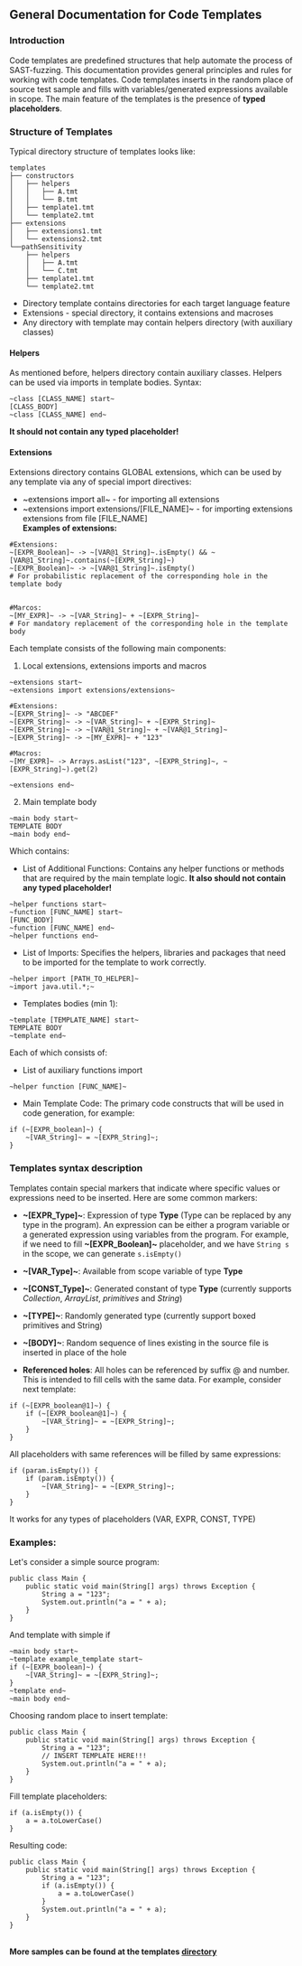 ## General Documentation for Code Templates
### Introduction

Code templates are predefined structures that help automate the process of SAST-fuzzing. 
This documentation provides general principles and rules for working with code templates.
Code templates inserts in the random place of source test sample and fills with variables/generated expressions available in scope.
The main feature of the templates is the presence of **typed placeholders**.

### Structure of Templates
Typical directory structure of templates looks like:
```
templates
├── constructors
│   ├── helpers
│   │   ├── A.tmt
│   │   └── B.tmt
│   ├── template1.tmt
│   └── template2.tmt
├── extensions
│   ├── extensions1.tmt
│   └── extensions2.tmt
└──pathSensitivity
    ├── helpers
    │   ├── A.tmt
    │   └── C.tmt
    ├── template1.tmt
    └── template2.tmt

```
* Directory template contains directories for each target language feature
* Extensions - special directory, it contains extensions and macroses
* Any directory with template may contain helpers directory (with auxiliary classes)
#### Helpers
As mentioned before, helpers directory contain auxiliary classes. Helpers can be used via imports in template bodies. Syntax:
```
~class [CLASS_NAME] start~
[CLASS_BODY]
~class [CLASS_NAME] end~
```
**It should not contain any typed placeholder!**

#### Extensions
Extensions directory contains GLOBAL extensions, which can be used by any template via any of special import directives:
* ~extensions import all~ - for importing all extensions
* ~extensions import extensions/[FILE_NAME]~ - for importing extensions extensions from file [FILE_NAME]\
**Examples of extensions:**
```
#Extensions:
~[EXPR_Boolean]~ -> ~[VAR@1_String]~.isEmpty() && ~[VAR@1_String]~.contains(~[EXPR_String]~)
~[EXPR_Boolean]~ -> ~[VAR@1_String]~.isEmpty()
# For probabilistic replacement of the corresponding hole in the template body


#Marcos:
~[MY_EXPR]~ -> ~[VAR_String]~ + ~[EXPR_String]~
# For mandatory replacement of the corresponding hole in the template body
```

Each template consists of the following main components:
1) Local extensions, extensions imports and macros
```   
~extensions start~
~extensions import extensions/extensions~

#Extensions:
~[EXPR_String]~ -> "ABCDEF"
~[EXPR_String]~ -> ~[VAR_String]~ + ~[EXPR_String]~
~[EXPR_String]~ -> ~[VAR@1_String]~ + ~[VAR@1_String]~
~[EXPR_String]~ -> ~[MY_EXPR]~ + "123"

#Macros:
~[MY_EXPR]~ -> Arrays.asList("123", ~[EXPR_String]~, ~[EXPR_String]~).get(2)

~extensions end~
```
2) Main template body
```
~main body start~
TEMPLATE BODY
~main body end~
```
Which contains:
* List of Additional Functions: Contains any helper functions or methods that are required by the main template logic.
    **It also should not contain any typed placeholder!**
```
~helper functions start~
~function [FUNC_NAME] start~
[FUNC_BODY]
~function [FUNC_NAME] end~
~helper functions end~
```
* List of Imports: Specifies the helpers, libraries and packages that need to be imported for the template to work correctly.
```
~helper import [PATH_TO_HELPER]~
~import java.util.*;~
```
* Templates bodies (min 1):
```
~template [TEMPLATE_NAME] start~
TEMPLATE BODY
~template end~
```
Each of which consists of:
* List of auxiliary functions import
```
~helper function [FUNC_NAME]~
```
* Main Template Code: The primary code constructs that will be used in code generation, for example:
```
if (~[EXPR_boolean]~) {
    ~[VAR_String]~ = ~[EXPR_String]~;
}
```

### Templates syntax description
Templates contain special markers that indicate where specific values or expressions need to be inserted. Here are some common markers:
* **\~[EXPR_Type]\~**: Expression of type **Type** (Type can be replaced by any type in the program). 
An expression can be either a program variable or a generated expression using variables from the program. 
For example, if we need to fill **~[EXPR_Boolean]~** placeholder, and we have `String s` in the scope, we can generate
`s.isEmpty()`

* **\~[VAR_Type]\~**: Available from scope variable of type **Type**
* **\~[CONST_Type]\~**: Generated constant of type **Type** (currently supports *Collection*, *ArrayList*, *primitives* and *String*)
* **\~[TYPE]\~**: Randomly generated type (currently support boxed primitives and String)
* **\~[BODY]\~**: Random sequence of lines existing in the source file is inserted in place of the hole
* **Referenced holes**: All holes can be referenced by suffix @ and number. This is intended to fill cells with the same data.
For example, consider next template:
```
if (~[EXPR_boolean@1]~) {
    if (~[EXPR_boolean@1]~) {
        ~[VAR_String]~ = ~[EXPR_String]~;
    }
}
```
All placeholders with same references will be filled by same expressions:
```
if (param.isEmpty()) {
    if (param.isEmpty()) {
        ~[VAR_String]~ = ~[EXPR_String]~;
    }
}
```
It works for any types of placeholders (VAR, EXPR, CONST, TYPE)

### Examples:
Let's consider a simple source program:
```
public class Main {
    public static void main(String[] args) throws Exception {
        String a = "123";
        System.out.println("a = " + a);
    }
}
```
And template with simple if
```
~main body start~
~template example_template start~
if (~[EXPR_boolean]~) {
    ~[VAR_String]~ = ~[EXPR_String]~;
}
~template end~
~main body end~
```
Choosing random place to insert template:
```
public class Main {
    public static void main(String[] args) throws Exception {
        String a = "123";
        // INSERT TEMPLATE HERE!!!
        System.out.println("a = " + a);
    }
}
```
Fill template placeholders:
```
if (a.isEmpty()) {
    a = a.toLowerCase()
}
```
Resulting code:
```
public class Main {
    public static void main(String[] args) throws Exception {
        String a = "123";
        if (a.isEmpty()) {
            a = a.toLowerCase()
        }
        System.out.println("a = " + a);
    }
}
```
\
**More samples can be found at the templates [directory](../templates/)**
